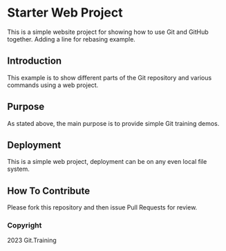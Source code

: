 # Starter Web Project

This is a simple website project for showing how to use Git and GitHub together. Adding a line for rebasing example.

## Introduction

This example is to show different parts of the Git repository and various commands using a web project.

## Purpose
As stated above, the main purpose is to provide simple Git training demos.

## Deployment
This is a simple web project, deployment can be on any even local file system.

## How To Contribute
Please fork this repository and then issue Pull Requests for review.

### Copyright

2023 Git.Training